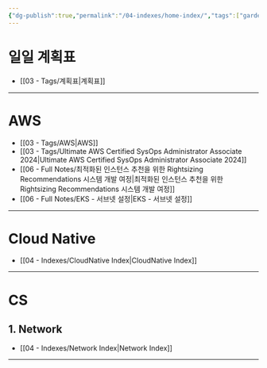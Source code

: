 ```yaml
---
{"dg-publish":true,"permalink":"/04-indexes/home-index/","tags":["gardenEntry"],"noteIcon":""}
---
```


# 일일 계획표
- [[03 - Tags/계획표\|계획표]]

---
# AWS
- [[03 - Tags/AWS\|AWS]]
- [[03 - Tags/Ultimate AWS Certified SysOps Administrator Associate 2024\|Ultimate AWS Certified SysOps Administrator Associate 2024]]
- [[06 - Full Notes/최적화된 인스턴스 추천을 위한 Rightsizing Recommendations 시스템 개발 여정\|최적화된 인스턴스 추천을 위한 Rightsizing Recommendations 시스템 개발 여정]]
- [[06 - Full Notes/EKS - 서브넷 설정\|EKS - 서브넷 설정]]
---
# Cloud Native
- [[04 - Indexes/CloudNative Index\|CloudNative Index]]
---
# CS
## 1. Network
- [[04 - Indexes/Network Index\|Network Index]]

---